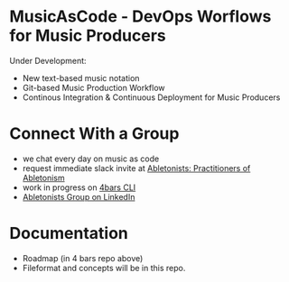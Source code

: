 # MusicAsCode - DevOps Worflows for Music Producers

Under Development:
* New text-based music notation
* Git-based Music Production Workflow
* Continous Integration & Continuous Deployment for Music Producers

# Connect With a Group
* we chat every day on music as code
* request immediate slack invite at [Abletonists: Practitioners of Abletonism](https://abletonists.4bars.media/)
* work in progress on [4bars CLI](https://github.com/styk-tv/4bars)
* [Abletonists Group on LinkedIn](https://www.linkedin.com/groups/8806829/)

# Documentation
* Roadmap (in 4 bars repo above)
* Fileformat and concepts will be in this repo.
